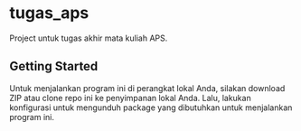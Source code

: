 # tugas_aps

Project untuk tugas akhir mata kuliah APS.

## Getting Started

Untuk menjalankan program ini di perangkat lokal Anda, silakan download ZIP atau clone repo ini ke penyimpanan lokal Anda. Lalu, lakukan konfigurasi untuk mengunduh package yang dibutuhkan untuk menjalankan program ini.
